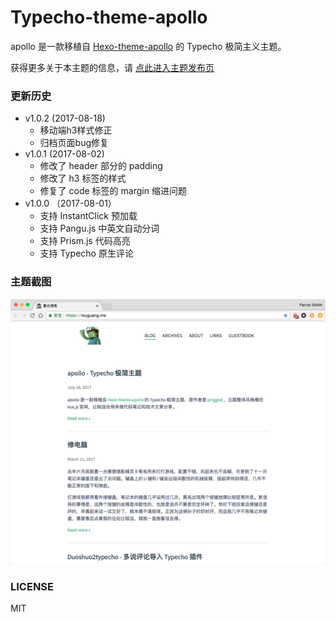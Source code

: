 # Typecho-theme-apollo

apollo 是一款移植自 [Hexo-theme-apollo](https://github.com/pinggod/hexo-theme-apollo) 的 Typecho 极简主义主题。

获得更多关于本主题的信息，请 [点此进入主题发布页](https://muguang.me/php/typecho-theme-apollo.html)

### 更新历史
- v1.0.2  (2017-08-18)
    - 移动端h3样式修正
    - 归档页面bug修复
- v1.0.1  (2017-08-02)
    - 修改了 header 部分的 padding 
    - 修改了 h3 标签的样式
    - 修复了 code 标签的 margin 缩进问题
- v1.0.0 （2017-08-01）
    - 支持 InstantClick 预加载
    - 支持 Pangu.js 中英文自动分词
    - 支持 Prism.js 代码高亮
    - 支持 Typecho 原生评论

### 主题截图

![screenshot](https://raw.githubusercontent.com/MortyFx/typecho-theme-apollo/refs/heads/main/screenshot.png)

### LICENSE

MIT
